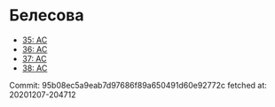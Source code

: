 # Белесова
- [35: AC](35.md)
- [36: AC](36.md)
- [37: AC](37.md)
- [38: AC](38.md)

Commit: 95b08ec5a9eab7d97686f89a650491d60e92772c
 fetched at: 20201207-204712
